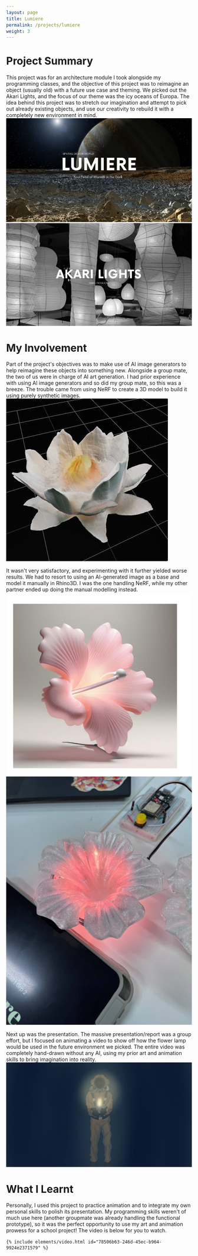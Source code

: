```yaml
---
layout: page
title: Lumiere
permalink: /projects/lumiere
weight: 3
---
```


# Project Summary
This project was for an architecture module I took alongside my programming classes, and the objective of this project was to reimagine an object (usually old) with a future use case and theming. We picked out the Akari Lights, and the focus of our theme was the icy oceans of Europa. The idea behind this project was to stretch our imagination and attempt to pick out already existing objects, and use our creativity to rebuild it with a completely new environment in mind.
![alt text](/assets/lumiere/lumiere_intro.png "To infinity and beyond!.")
![alt text](/assets/lumiere/akari_lights.png "Our chosen object to reimagine.")

# My Involvement
Part of the project's objectives was to make use of AI image generators to help reimagine these objects into something new. Alongside a group mate, the two of us were in charge of AI art generation. I had prior experience with using AI image generators and so did my group mate, so this was a breeze. The trouble came from using NeRF to create a 3D model to build it using purely synthetic images.
![alt text](/assets/lumiere/nerf_model.jpg "It does certainly look like it's made out of paper....")

It wasn't very satisfactory, and experimenting with it further yielded worse results. We had to resort to using an AI-generated image as a base and model it manually in Rhino3D. I was the one handling NeRF, while my other partner ended up doing the manual modelling instead.
![alt text](/assets/lumiere/ai_gen.jpg "The base used for the physical model.")
![alt text](/assets/lumiere/lumiere_model.jpg "The physical model itself!.")

Next up was the presentation. The massive presentation/report was a group effort, but I focused on animating a video to show off how the flower lamp would be used in the future environment we picked. The entire video was completely hand-drawn without any AI, using my prior art and animation skills to bring imagination into reality.
![alt text](/assets/lumiere/drawing.jpg "Your light in the dark..")

# What I Learnt
Personally, I used this project to practice animation and to integrate my own personal skills to polish its presentation. My programming skills weren't of much use here (another groupmate was already handling the functional prototype), so it was the perfect opportunity to use my art and animation prowess for a school project! The video is below for you to watch.
```liquid
{% include elements/video.html id="78506b63-246d-45ec-b964-9924e2371579" %}
```

